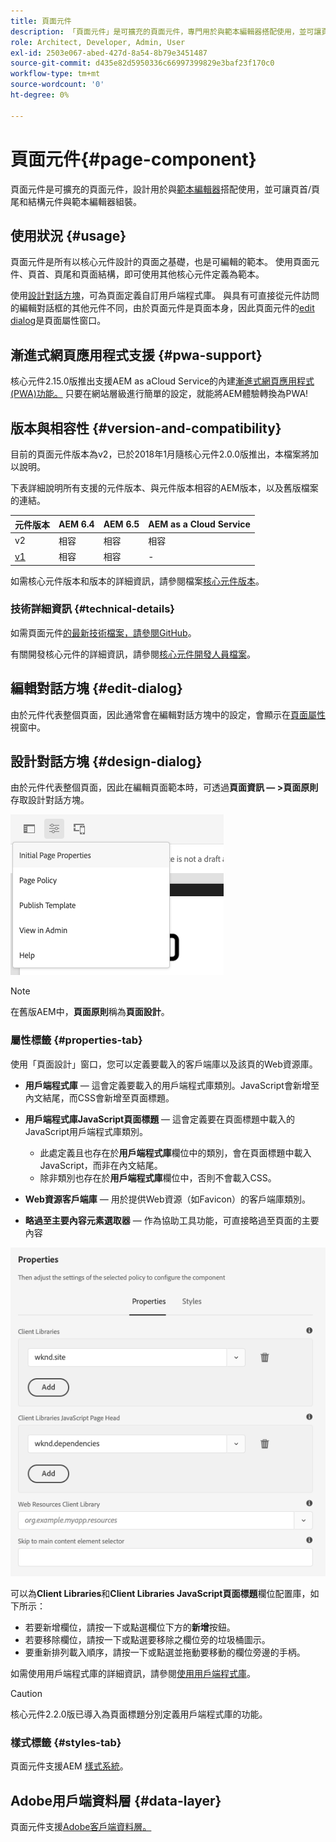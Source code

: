 ```yaml
---
title: 頁面元件
description: 「頁面元件」是可擴充的頁面元件，專門用於與範本編輯器搭配使用，並可讓頁首/頁尾和結構元件與範本編輯器組合。
role: Architect, Developer, Admin, User
exl-id: 2503e067-abed-427d-8a54-8b79e3451487
source-git-commit: d435e82d5950336c66997399829e3baf23f170c0
workflow-type: tm+mt
source-wordcount: '0'
ht-degree: 0%

---
```


# 頁面元件{#page-component}

頁面元件是可擴充的頁面元件，設計用於與[範本編輯器](https://experienceleague.adobe.com/docs/experience-manager-cloud-service/sites/authoring/features/templates.html)搭配使用，並可讓頁首/頁尾和結構元件與範本編輯器組裝。

## 使用狀況 {#usage}

頁面元件是所有以核心元件設計的頁面之基礎，也是可編輯的範本。 使用頁面元件、頁首、頁尾和頁面結構，即可使用其他核心元件定義為範本。

使用[設計對話方塊](#design-dialog)，可為頁面定義自訂用戶端程式庫。 與具有可直接從元件訪問的編輯對話框的其他元件不同，由於頁面元件是頁面本身，因此頁面元件的[edit dialog](#edit-dialog)是頁面屬性窗口。

## 漸進式網頁應用程式支援 {#pwa-support}

核心元件2.15.0版推出支援AEM as aCloud Service的內建[漸進式網頁應用程式(PWA)功能。](https://experienceleague.adobe.com/docs/experience-manager-cloud-service/sites/authoring/features/enable-pwa.html) 只要在網站層級進行簡單的設定，就能將AEM體驗轉換為PWA!

## 版本與相容性 {#version-and-compatibility}

目前的頁面元件版本為v2，已於2018年1月隨核心元件2.0.0版推出，本檔案將加以說明。

下表詳細說明所有支援的元件版本、與元件版本相容的AEM版本，以及舊版檔案的連結。

| 元件版本 | AEM 6.4 | AEM 6.5 | AEM as a Cloud Service  |
|---|---|---|---|
| v2 | 相容 | 相容 | 相容 |
| [v1](v1/page-v1.md) | 相容 | 相容 | - |

如需核心元件版本和版本的詳細資訊，請參閱檔案[核心元件版本](/help/versions.md)。

### 技術詳細資訊 {#technical-details}

如需頁面元件[的最新技術檔案，請參閱GitHub](https://adobe.com/go/aem_cmp_tech_page_v2)。

有關開發核心元件的詳細資訊，請參閱[核心元件開發人員檔案](/help/developing/overview.md)。

## 編輯對話方塊 {#edit-dialog}

由於元件代表整個頁面，因此通常會在編輯對話方塊中的設定，會顯示在[頁面屬性](https://experienceleague.adobe.com/docs/experience-manager-cloud-service/sites/authoring/fundamentals/page-properties.html)視窗中。

## 設計對話方塊 {#design-dialog}

由於元件代表整個頁面，因此在編輯頁面範本時，可透過&#x200B;**頁面資訊 — >頁面原則**&#x200B;存取設計對話方塊。

![頁面原則](/help/assets/page-policy.png)

>[!NOTE]
>
>在舊版AEM中，**頁面原則**&#x200B;稱為&#x200B;**頁面設計**。

### 屬性標籤 {#properties-tab}

使用「頁面設計」窗口，您可以定義要載入的客戶端庫以及該頁的Web資源庫。

* **用戶端程式庫**  — 這會定義要載入的用戶端程式庫類別。JavaScript會新增至內文結尾，而CSS會新增至頁面標題。
* **用戶端程式庫JavaScript頁面標題**  — 這會定義要在頁面標題中載入的JavaScript用戶端程式庫類別。
   * 此處定義且也存在於&#x200B;**用戶端程式庫**&#x200B;欄位中的類別，會在頁面標題中載入JavaScript，而非在內文結尾。
   * 除非類別也存在於&#x200B;**用戶端程式庫**&#x200B;欄位中，否則不會載入CSS。

* **Web資源客戶端庫**  — 用於提供Web資源（如Favicon）的客戶端庫類別。

* **略過至主要內容元素選取器**  — 作為協助工具功能，可直接略過至頁面的主要內容

![頁面元件設計對話方塊](/help/assets/page-design.png)

可以為&#x200B;**Client Libraries**&#x200B;和&#x200B;**Client Libraries JavaScript頁面標題**&#x200B;欄位配置庫，如下所示：

* 若要新增欄位，請按一下或點選欄位下方的&#x200B;**新增**&#x200B;按鈕。
* 若要移除欄位，請按一下或點選要移除之欄位旁的垃圾桶圖示。
* 要重新排列載入順序，請按一下或點選並拖動要移動的欄位旁邊的手柄。

如需使用用戶端程式庫的詳細資訊，請參閱[使用用戶端程式庫](https://helpx.adobe.com/experience-manager/6-5/sites/developing/using/clientlibs.html)。

>[!CAUTION]
>
>核心元件2.2.0版已導入為頁面標題分別定義用戶端程式庫的功能。

### 樣式標籤 {#styles-tab}

頁面元件支援AEM [樣式系統](/help/get-started/authoring.md#component-styling)。

## Adobe用戶端資料層 {#data-layer}

頁面元件支援[Adobe客戶端資料層。](/help/developing/data-layer/overview.md)
